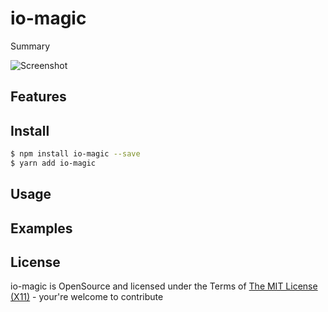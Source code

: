io-magic
=========================================
Summary

![Screenshot](assets/screenshot.png)

## Features ##


## Install ##

```bash
$ npm install io-magic --save
$ yarn add io-magic
```

## Usage ##

## Examples ##

## License ##
io-magic is OpenSource and licensed under the Terms of [The MIT License (X11)](http://opensource.org/licenses/MIT) - your're welcome to contribute